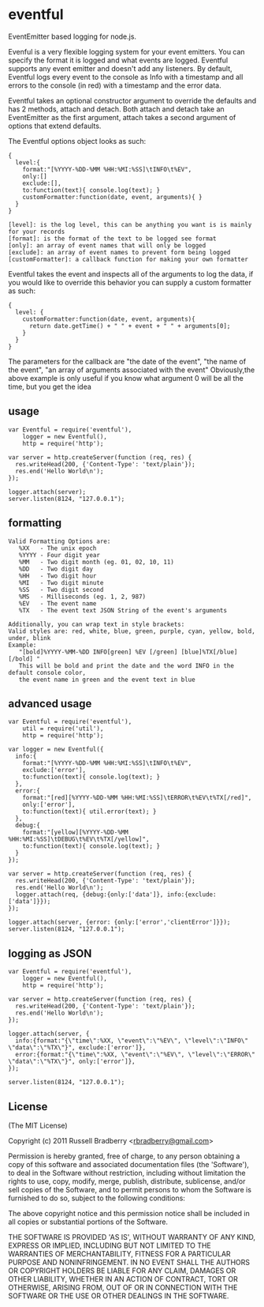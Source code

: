 
# eventful

  EventEmitter based logging for node.js.
  
  Evenful is a very flexible logging system for your event emitters.  You can specify the format it is logged and what events are logged.  Eventful supports any event emitter and doesn't add any listeners.  By default, Eventful logs every event to the console as Info with a timestamp and all errors to the console (in red) with a timestamp and the error data.
  
  Eventful takes an optional constructor argument to override the defaults and has 2 methods, attach and detach.  Both attach and detach take an EventEmitter as the first argument, attach takes a second argument of options that extend defaults.
  
  The Eventful options object looks as such:
  
    {
      level:{
        format:"[%YYYY-%DD-%MM %HH:%MI:%SS]\tINFO\t%EV",
        only:[]
        exclude:[],
        to:function(text){ console.log(text); }
        customFormatter:function(date, event, arguments){ }
      }
    }

    [level]: is the log level, this can be anything you want is is mainly for your records
    [format]: is the format of the text to be logged see format
    [only]: an array of event names that will only be logged
    [exclude]: an array of event names to prevent form being logged
    [customFormatter]: a callback function for making your own formatter
    
Eventful takes the event and inspects all of the arguments to log the data, if you would like to override this behavior you can supply a custom formatter as such:

    { 
      level: {
        customFormatter:function(date, event, arguments){
          return date.getTime() + " " + event + " " + arguments[0];
        }
      }
    }

The parameters for the callback are "the date of the event", "the name of the event", "an array of arguments associated with the event"
Obviously,the above example is only useful if you know what argument 0 will be all the time, but you get the idea

## usage

    var Eventful = require('eventful'),
        logger = new Eventful(),
        http = require('http');

    var server = http.createServer(function (req, res) {
      res.writeHead(200, {'Content-Type': 'text/plain'});
      res.end('Hello World\n');
    });
    
    logger.attach(server);
    server.listen(8124, "127.0.0.1");
    
## formatting

    Valid Formatting Options are:
       %XX   - The unix epoch
       %YYYY - Four digit year
       %MM   - Two digit month (eg. 01, 02, 10, 11)
       %DD   - Two digit day 
       %HH   - Two digit hour
       %MI   - Two digit minute
       %SS   - Two digit second
       %MS   - Milliseconds (eg. 1, 2, 987)
       %EV   - The event name
       %TX   - The event text JSON String of the event's arguments
    
    Additionally, you can wrap text in style brackets:
    Valid styles are: red, white, blue, green, purple, cyan, yellow, bold, under, blink
    Example:
       "[bold]%YYYY-%MM-%DD INFO[green] %EV [/green] [blue]%TX[/blue][/bold] "
       This will be bold and print the date and the word INFO in the default console color, 
       the event name in green and the event text in blue
        
## advanced usage

    var Eventful = require('eventful'), 
        util = require('util'),
        http = require('http');
    
    var logger = new Eventful({
      info:{
        format:"[%YYYY-%DD-%MM %HH:%MI:%SS]\tINFO\t%EV",
        exclude:['error'],
        to:function(text){ console.log(text); }
      },
      error:{
        format:"[red][%YYYY-%DD-%MM %HH:%MI:%SS]\tERROR\t%EV\t%TX[/red]",
        only:['error'],
        to:function(text){ util.error(text); }
      },
      debug:{
        format:"[yellow][%YYYY-%DD-%MM %HH:%MI:%SS]\tDEBUG\t%EV\t%TX[/yellow]",
        to:function(text){ console.log(text); }
      }
    });
    
    var server = http.createServer(function (req, res) {
      res.writeHead(200, {'Content-Type': 'text/plain'});
      res.end('Hello World\n');
      logger.attach(req, {debug:{only:['data']}, info:{exclude:['data']}});
    });
    
    logger.attach(server, {error: {only:['error','clientError']}});
    server.listen(8124, "127.0.0.1");
    
## logging as JSON

    var Eventful = require('eventful'),
        logger = new Eventful(),
        http = require('http');
    
    var server = http.createServer(function (req, res) {
      res.writeHead(200, {'Content-Type': 'text/plain'});
      res.end('Hello World\n');
    });
    
    logger.attach(server, {
      info:{format:"{\"time\":%XX, \"event\":\"%EV\", \"level\":\"INFO\" \"data\":\"%TX\"}", exclude:['error']},
      error:{format:"{\"time\":%XX, \"event\":\"%EV\", \"level\":\"ERROR\" \"data\":\"%TX\"}", only:['error']},
    });
    
    server.listen(8124, "127.0.0.1");
    
## License 

(The MIT License)

Copyright (c) 2011 Russell Bradberry &lt;rbradberry@gmail.com&gt;

Permission is hereby granted, free of charge, to any person obtaining
a copy of this software and associated documentation files (the
'Software'), to deal in the Software without restriction, including
without limitation the rights to use, copy, modify, merge, publish,
distribute, sublicense, and/or sell copies of the Software, and to
permit persons to whom the Software is furnished to do so, subject to
the following conditions:

The above copyright notice and this permission notice shall be
included in all copies or substantial portions of the Software.

THE SOFTWARE IS PROVIDED 'AS IS', WITHOUT WARRANTY OF ANY KIND,
EXPRESS OR IMPLIED, INCLUDING BUT NOT LIMITED TO THE WARRANTIES OF
MERCHANTABILITY, FITNESS FOR A PARTICULAR PURPOSE AND NONINFRINGEMENT.
IN NO EVENT SHALL THE AUTHORS OR COPYRIGHT HOLDERS BE LIABLE FOR ANY
CLAIM, DAMAGES OR OTHER LIABILITY, WHETHER IN AN ACTION OF CONTRACT,
TORT OR OTHERWISE, ARISING FROM, OUT OF OR IN CONNECTION WITH THE
SOFTWARE OR THE USE OR OTHER DEALINGS IN THE SOFTWARE.